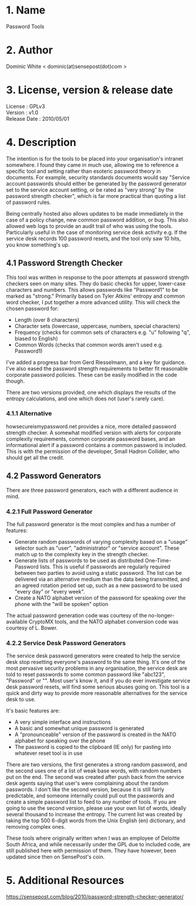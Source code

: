 # 1. Name
Password Tools

# 2. Author
Dominic White < dominic(at)sensepost(dot)com >

# 3. License, version & release date
License : GPLv3   
Version : v1.0   
Release Date : 2010/05/01

# 4. Description
The intention is for the tools to be placed into your organisation's intranet somewhere. I found they came in much use, allowing me to reference a specific tool and setting rather than esoteric password theory in documents. For example, security standards documents would say "Service account passwords should either be generated by the password generator set to the service account setting, or be rated as "very strong" by the password strength checker", which is far more practical than quoting a list of password rules.

Being centrally hosted also allows updates to be made immediately in the case of a policy change, new common password addition, or bug. This also allowed web logs to provide an audit trail of who was using the tools. Particularly useful in the case of monitoring service desk activity e.g. If the service desk records 100 password resets, and the tool only saw 10 hits, you know something's up.

## 4.1 Password Strength Checker

This tool was written in response to the poor attempts at password strength checkers seen on many sites. They do basic checks for upper, lower-case characters and numbers. This allows passwords like "Password1" to be marked as "strong." Primarily based on Tyler Atkins' entropy and common word checker, I put together a more advanced utility. This will check the chosen password for:

* Length (over 8 characters)
* Character sets (lowercase, uppercase, numbers, special characters)
* Frequency (checks for common sets of characters e.g. "u" following "q", biased to English)
* Common Words (checks that common words aren't used e.g. Password1)

I've added a progress bar from Gerd Riesselmann, and a key for guidance. I've also eased the password strength requirements to better fit reasonable corporate password policies. These can be easily modified in the code though.

There are two versions provided, one which displays the results of the entropy calculations, and one which does not (user's rarely care).

### 4.1.1 Alternative

howsecureismypassword.net provides a nice, more detailed password strength checker. A somewhat modified version with alerts for corporate complexity requirements, common corporate password bases, and an informational alert if a password contains a common password is included. This is with the permission of the developer, Small Hadron Collider, who should get all the credit.

## 4.2 Password Generators

There are three password generators, each with a different audience in mind.

### 4.2.1 Full Password Generator

The full password generator is the most complex and has a number of features:

* Generate random passwords of varying complexity based on a "usage" selector such as "user", "administrator" or "service account". These match up to the complexity key in the strength checker.
* Generate lists of passwords to be used as distributed One-Time-Password lists. This is useful if passwords are regularly required between two parties to avoid using a static password. The list can be delivered via an alternative medium than the data being transmitted, and an agreed rotation period set up, such as a new password to be used "every day" or "every week".
* Create a NATO alphabet version of the password for speaking over the phone with the "will be spoken" option

The actual password generation code was courtesy of the no-longer-available CryptoMX tools, and the NATO alphabet conversion code was courtesy of L. Bower.

### 4.2.2 Service Desk Password Generators

The service desk password generators were created to help the service desk stop resetting everyone's password to the same thing. It's one of the most pervasive security problems in any organisation, the service desk are told to reset passwords to some common password like "abc123", "Password<x>" or "<username>". Most user's know it, and if you do ever investigate service desk password resets, will find some serious abuses going on. This tool is a quick and dirty way to provide more reasonable alternatives for the service desk to use.

It's basic features are:

* A very simple interface and instructions
* A basic and somewhat unique password is generated
* A "pronounceable" version of the password is created in the NATO alphabet for speaking over the phone
* The password is copied to the clipboard (IE only) for pasting into whatever reset tool is in use

There are two versions, the first generates a strong random password, and the second uses one of a list of weak base words, with random numbers put on the end. The second was created after push back from the service desk agents saying that user's were complaining about the random passwords. I don't like the second version, because it is still fairly predictable, and someone internally could pull out the passwords and create a simple password list to feed to any number of tools. If you are going to use the second version, please use your own list of words, ideally several thousand to increase the entropy. The current list was created by taking the top 500 6-digit words from the Unix English (en) dictionary, and removing complex ones.

These tools where originally written when I was an employee of Deloitte South Africa, and while necessarily under the GPL due to included code, are still published here with permission of them. They have however, been updated since then on SensePost's coin.

# 5. Additional Resources
https://sensepost.com/blog/2010/password-strength-checker-generator/
